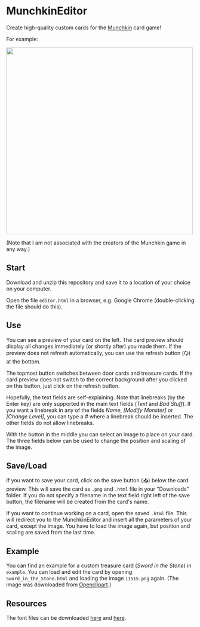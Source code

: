 # MunchkinEditor

Create high-quality custom cards for the [Munchkin](https://munchkin.game/) card game!

For example:

<img src="https://github.com/tidoe/MunchkinEditor/blob/main/preview.png" height="500"/>

(Note that I am not associated with the creators of the Munchkin game in any way.)

## Start

Download and unzip this repository and save it to a location of your choice on your computer.

Open the file `editor.html` in a browser, e.g. Google Chrome (double-clicking the file should do this).

## Use

You can see a preview of your card on the left. The card preview should display all changes immediately (or shortly after) you made them. If the preview does not refresh automatically, you can use the refresh button (🗘) at the bottom.

The topmost button switches between door cards and treasure cards. If the card preview does not switch to the correct background after you clicked on this button, just click on the refresh button.

Hopefully, the text fields are self-explaining. Note that linebreaks (by the Enter key) are only supported in the main text fields (*Text* and *Bad Stuff*). If you want a linebreak in any of the fields *Name*, *[Modify Monster]* or *[Change Level]*, you can type a *#* where a linebreak should be inserted. The other fields do not allow linebreaks.

With the button in the middle you can select an image to place on your card. The three fields below can be used to change the position and scaling of the image.

## Save/Load

If you want to save your card, click on the save button (📥) below the card preview. This will save the card as `.png` and `.html` file in your "Downloads" folder. If you do not specify a filename in the text field right left of the save button, the filename will be created from the card's name.

If you want to continue working on a card, open the saved `.html` file. This will redirect you to the MunchkinEditor and insert all the parameters of your card, except the image. You have to load the image again, but position and scaling are saved from the last time.

## Example

You can find an example for a custom treasure card (*Sword in the Stone*) in `example`. You can load and edit the card by opening `Sword_in_the_Stone.html` and loading the image `11515.png` again. (The image was downloaded from [Openclipart](#https://openclipart.org/detail/11515/rpg-map-symbols-sword-in-the-stone).)

## Resources

The font files can be downloaded [here](https://ufonts.com/fonts/quasimodo.html) and [here](https://www.wfonts.com/font/caslon-antique).
